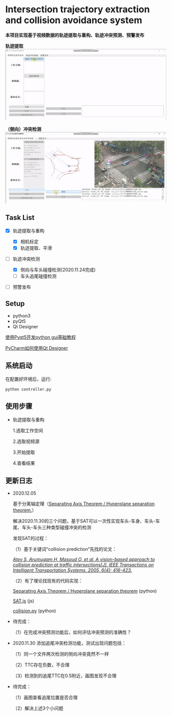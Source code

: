 # Intersection trajectory extraction and collision avoidance system
**本项目实现基于视频数据的轨迹提取与重构、轨迹冲突预测、预警发布**

**轨迹提取**
![操作展示](pic.gif)


**（侧向）冲突检测**
![侧向冲突检测](conflict_detect_display.gif)



## Task List

- [x] 轨迹提取与重构
    - [x] 相机标定
    - [x] 轨迹提取、平滑

- [ ] 轨迹冲突检测
    - [x] 侧向与车头碰撞检测(2020.11.24完成)
    - [ ] 车头追尾碰撞检测

- [ ] 预警发布


## Setup
 - python3
 - pyQt5
 - Qt Designer 
    
[使用Pyqt5开发python gui基础教程](https://blog.csdn.net/qq_38412868/article/details/88972863)

[PyCharm如何使用Qt Designer](https://blog.csdn.net/stone0823/article/details/104101130)

## 系统启动

在配置好环境后，运行:

```pyhthon
python controller.py
```


## 使用步骤

- 轨迹提取与重构

    1.选取工作空间
    
    2.选取视频源
    
    3.开始提取
    
    4.查看结果
    
## 更新日志

- 2020.12.05

   基于分离轴定理（[Separating Axis Theorem / Hyperplane separation theorem.](https://en.wikipedia.org/wiki/Hyperplane_separation_theorem)）
   
    解决2020.11.30的三个问题，基于SAT可以一次性实现车头-车身、车头-车尾、车头-车头三种类型碰撞冲突的检测

    发现SAT的过程：

     （1）基于关键词“collision prediction”先找的论文：
     
     *[Atev S, Arumugam H, Masoud O, et al. A vision-based approach to collision prediction at traffic intersections[J]. IEEE Transactions on Intelligent Transportation Systems, 2005, 6(4): 416-423.](https://ieeexplore.ieee.org/document/1549845)*
     
     （2）有了理论找现有的代码实现：
            
     [Separating Axis Theorem / Hyperplane separation theorem](https://github.com/JuantAldea/Separating-Axis-Theorem)
    (python)
    
    [SAT.js](https://github.com/jriecken/sat-js)
    (js)
    
    [collision.py](https://github.com/qwertyquerty/collision)
    (python)
 
 - 待完成：
 
    （1）在完成冲突预测功能后，如何评估冲突预测的准确性？   
    
    
- 2020.11.30 添加追尾冲突检测功能，测试出现问题包括：
  
  （1）同一个文件两次检测的侧向冲突竟然不一样
  
  （2）TTC存在负数，不合理
 
  （3）检测到的追尾TTC在0.5附近，画图发现不合理

- 待完成：
  
  （1）画图查看追尾位置是否合理
 
  （2）解决上述3个小问题
    
